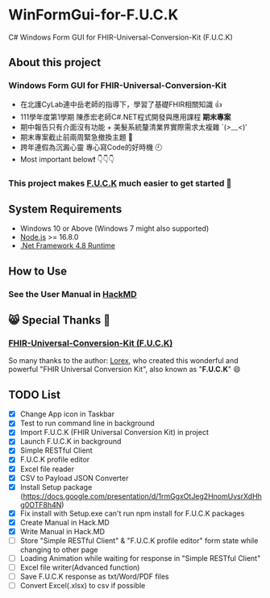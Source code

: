 # WinFormGui-for-F.U.C.K
 C# Windows Form GUI for FHIR-Universal-Conversion-Kit (F.U.C.K)

## About this project
### Windows Form GUI for FHIR-Universal-Conversion-Kit
+ 在北護CyLab連中岳老師的指導下，學習了基礎FHIR相關知識 👍
+ 111學年度第1學期 陳彥宏老師C#.NET程式開發與應用課程 **期末專案**
+ 期中報告只有介面沒有功能 + 美髮系統釐清業界實際需求太複雜 `(*>﹏<*)′
+ 期末專案截止前兩周緊急撤換主題 💯
+ 跨年連假為沉澱心靈 專心寫Code的好時機 🕘
+ Most important below❗ 👇👇👇
### This project makes [F.U.C.K](https://github.com/Lorex/FHIR-Universal-Conversion-Kit) much easier to get started 🎉

## System Requirements
+ Windows 10 or Above (Windows 7 might also supported)
+ [Node.js](https://nodejs.org/en/download/) >= 16.8.0
+ [.Net Framework 4.8 Runtime](https://dotnet.microsoft.com/en-us/download/dotnet-framework/net48)

## How to Use

### See the User Manual in [HackMD](https://hackmd.io/@LuckyPig/WinFormGui-for-FUCK_manual)

## 😸 Special Thanks 🎉
### [FHIR-Universal-Conversion-Kit (F.U.C.K)](https://github.com/Lorex/FHIR-Universal-Conversion-Kit)

So many thanks to the author: [Lorex](https://github.com/Lorex), who created this wonderful and powerful "FHIR Universal Conversion Kit", also known as "**F.U.C.K**" 😄

## TODO List
- [x] Change App icon in Taskbar
- [x] Test to run command line in background
- [x] Import F.U.C.K (FHIR Universal Conversion Kit) in project
- [x] Launch F.U.C.K in background
- [x] Simple RESTful Client
- [x] F.U.C.K profile editor
- [x] Excel file reader
- [x] CSV to Payload JSON Converter
- [x] Install Setup package (https://docs.google.com/presentation/d/1rmGgxOtJeg2HnomUvsrXdHhg0OTF8h4N)
- [x] Fix install with Setup.exe can't run npm install for F.U.C.K packages
- [x] Create Manual in Hack.MD
- [x] Write Manual in Hack.MD
- [ ] Store "Simple RESTful Client" & "F.U.C.K profile editor" form state while changing to other page
- [ ] Loading Animation while waiting for response in "Simple RESTful Client"
- [ ] Excel file writer(Advanced function)
- [ ] Save F.U.C.K response as txt/Word/PDF files
- [ ] Convert Excel(.xlsx) to csv if possible